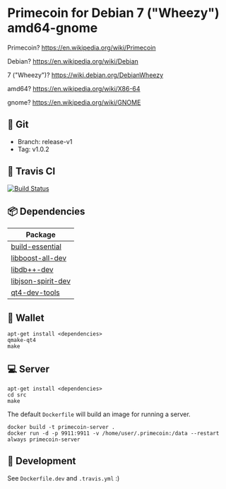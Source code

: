 # Primecoin for Debian 7 ("Wheezy") amd64-gnome 

Primecoin? https://en.wikipedia.org/wiki/Primecoin

Debian? https://en.wikipedia.org/wiki/Debian

7 ("Wheezy")? https://wiki.debian.org/DebianWheezy

amd64? https://en.wikipedia.org/wiki/X86-64

gnome? https://en.wikipedia.org/wiki/GNOME

## :open_file_folder: Git

- Branch: release-v1
- Tag: v1.0.2

## :construction_worker: Travis CI

[![Build Status](https://travis-ci.org/belovachap/primecoin-debian.svg?branch=release-v1)](https://travis-ci.org/belovachap/primecoin-debian)

## :package: Dependencies

| Package                                                                     |
| --------------------------------------------------------------------------- |
| [build-essential](https://packages.debian.org/wheezy/build-essential)       |
| [libboost-all-dev](https://packages.debian.org/wheezy/libboost-all-dev)     |
| [libdb++-dev](https://packages.debian.org/wheezy/libdb++-dev)               |
| [libjson-spirit-dev](https://packages.debian.org/wheezy/libjson-spirit-dev) |
| [qt4-dev-tools](https://packages.debian.org/wheezy/qt4-dev-tools)           |

## :iphone: Wallet

```
apt-get install <dependencies>
qmake-qt4
make
```

## :computer: Server

```
apt-get install <dependencies>
cd src
make
```

The default `Dockerfile` will build an image for running a server.

```
docker build -t primecoin-server .
docker run -d -p 9911:9911 -v /home/user/.primecoin:/data --restart always primecoin-server
```

## :wrench: Development

See `Dockerfile.dev` and `.travis.yml` :)
